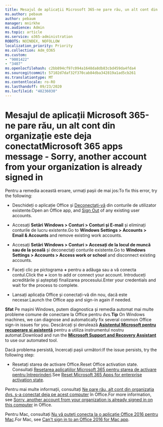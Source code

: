 ```yaml
---
title: Mesajul de aplicații Microsoft 365-ne pare rău, un alt cont din organizație este deja conectat
ms.author: pebaum
author: pebaum
manager: mnirkhe
ms.audience: Admin
ms.topic: article
ms.service: o365-administration
ROBOTS: NOINDEX, NOFOLLOW
localization_priority: Priority
ms.collection: Adm_O365
ms.custom:
- "9001422"
- "3407"
ms.openlocfilehash: c2bb894cf97c094a1648da8db83cbd459da4fda4
ms.sourcegitcommit: 57102d7daf32f370cab84dba342819a1ad5cb261
ms.translationtype: MT
ms.contentlocale: ro-RO
ms.lasthandoff: 09/23/2020
ms.locfileid: "48236030"
---
```

# <a name="microsoft-365-apps-message---sorry-another-account-from-your-organization-is-already-signed-in"></a><span data-ttu-id="17eb0-102">Mesajul de aplicații Microsoft 365-ne pare rău, un alt cont din organizație este deja conectat</span><span class="sxs-lookup"><span data-stu-id="17eb0-102">Microsoft 365 apps message - Sorry, another account from your organization is already signed in</span></span>

<span data-ttu-id="17eb0-103">Pentru a remedia această eroare, urmați pașii de mai jos:</span><span class="sxs-lookup"><span data-stu-id="17eb0-103">To fix this error, try the following:</span></span>

- <span data-ttu-id="17eb0-104">Deschideți o aplicație Office și [Deconectați-vă](https://support.office.com/article/sign-out-of-office-5a20dc11-47e9-4b6f-945d-478cb6d92071) din conturile de utilizator existente.</span><span class="sxs-lookup"><span data-stu-id="17eb0-104">Open an Office app, and [Sign Out](https://support.office.com/article/sign-out-of-office-5a20dc11-47e9-4b6f-945d-478cb6d92071) of any existing user accounts.</span></span>

- <span data-ttu-id="17eb0-105">Accesați **Setări Windows > Conturi > Conturi și E-mail** și eliminați conturile de lucru existente.</span><span class="sxs-lookup"><span data-stu-id="17eb0-105">Go to **Windows Settings > Accounts > Email & Accounts** and remove existing work accounts.</span></span>

- <span data-ttu-id="17eb0-106">Accesați **Setări Windows > Conturi > Accesați de la locul de muncă sau de la școală** și deconectați conturile existente.</span><span class="sxs-lookup"><span data-stu-id="17eb0-106">Go to **Windows Settings > Accounts > Access work or school** and disconnect existing accounts.</span></span> 

- <span data-ttu-id="17eb0-107">Faceți clic pe pictograma **+** pentru a adăuga sau a vă conecta contul.</span><span class="sxs-lookup"><span data-stu-id="17eb0-107">Click the **+** icon to add or connect your account.</span></span> <span data-ttu-id="17eb0-108">Introduceți acreditările și așteptați finalizarea procesului.</span><span class="sxs-lookup"><span data-stu-id="17eb0-108">Enter your credentials and wait for the process to complete.</span></span>

- <span data-ttu-id="17eb0-109">Lansați aplicația Office și conectați-vă din nou, dacă este necesar.</span><span class="sxs-lookup"><span data-stu-id="17eb0-109">Launch the Office app and sign-in again if needed.</span></span> 

<span data-ttu-id="17eb0-110">**Sfat** Pe mașini Windows, putem diagnostica și remedia automat mai multe probleme comune de conectare la Office pentru dvs.</span><span class="sxs-lookup"><span data-stu-id="17eb0-110">**Tip** On Windows machines, we can diagnose and automatically fix several common Office sign-in issues for you.</span></span> <span data-ttu-id="17eb0-111">Descărcați și derulează  **[Asistentul Microsoft pentru recuperare și asistență](https://aka.ms/SaRA-OfficeSignInScenario)** pentru a utiliza instrumentul nostru automat.</span><span class="sxs-lookup"><span data-stu-id="17eb0-111">Download and run the  **[Microsoft Support and Recovery Assistant](https://aka.ms/SaRA-OfficeSignInScenario)** to use our automated tool.</span></span>

<span data-ttu-id="17eb0-112">Dacă problema persistă, încercați pașii următori:</span><span class="sxs-lookup"><span data-stu-id="17eb0-112">If the issue persists, try the following step:</span></span> 

- <span data-ttu-id="17eb0-113">Resetați starea de activare Office.</span><span class="sxs-lookup"><span data-stu-id="17eb0-113">Reset Office activation state.</span></span> <span data-ttu-id="17eb0-114">Consultați [Resetarea aplicațiilor Microsoft 365 pentru starea de activare pentru întreprinderi](https://docs.microsoft.com/office365/troubleshoot/activation/reset-office-365-proplus-activation-state).</span><span class="sxs-lookup"><span data-stu-id="17eb0-114">See [Reset Microsoft 365 Apps for enterprise activation state](https://docs.microsoft.com/office365/troubleshoot/activation/reset-office-365-proplus-activation-state).</span></span>

<span data-ttu-id="17eb0-115">Pentru mai multe informații, consultați [Ne pare rău, alt cont din organizația dvs. s-a conectat deja pe acest computer](https://docs.microsoft.com/office/troubleshoot/error-messages/another-account-already-signed-in) în Office.</span><span class="sxs-lookup"><span data-stu-id="17eb0-115">For more information, see [Sorry, another account from your organization is already signed in on this computer](https://docs.microsoft.com/office/troubleshoot/error-messages/another-account-already-signed-in) in Office.</span></span>

<span data-ttu-id="17eb0-116">Pentru Mac, consultați [Nu vă puteți conecta la o aplicație Office 2016 pentru Mac](https://docs.microsoft.com/office365/troubleshoot/authentication/sign-in-to-office-2016-for-mac-fail).</span><span class="sxs-lookup"><span data-stu-id="17eb0-116">For Mac, see [Can't sign in to an Office 2016 for Mac app](https://docs.microsoft.com/office365/troubleshoot/authentication/sign-in-to-office-2016-for-mac-fail).</span></span>
